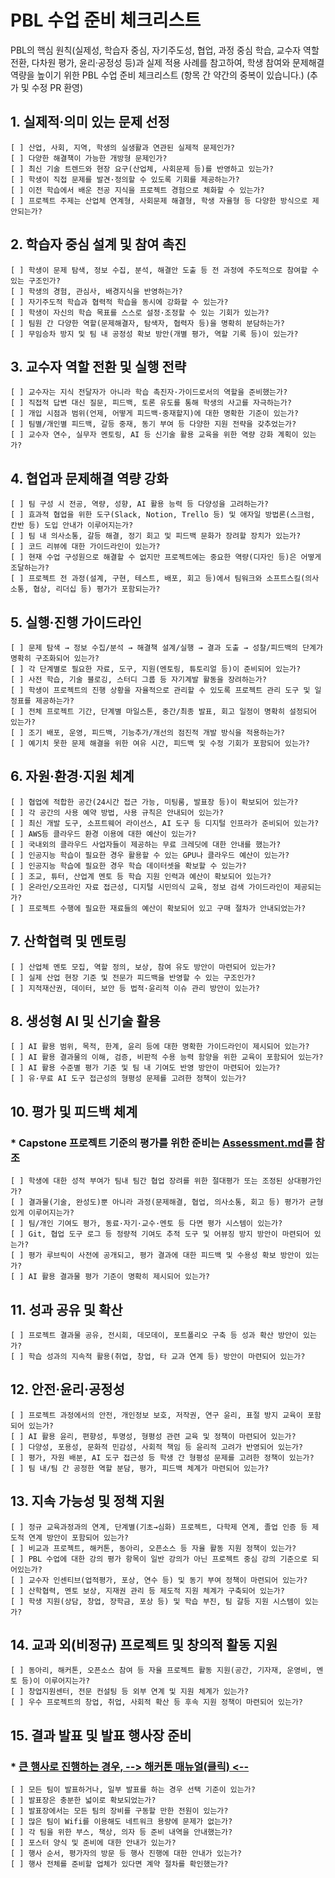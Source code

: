# PBL 수업 준비 체크리스트

PBL의 핵심 원칙(실제성, 학습자 중심, 자기주도성, 협업, 과정 중심 학습, 교수자 역할 전환, 다차원 평가, 윤리·공정성 등)과 실제 적용 사례를 참고하여, 학생 참여와 문제해결 역량을 높이기 위한 PBL 수업 준비 체크리스트 (항목 간 약간의 중복이 있습니다.) (추가 및 수정 PR 환영)

## 1. 실제적·의미 있는 문제 선정
    [ ] 산업, 사회, 지역, 학생의 실생활과 연관된 실제적 문제인가?
    [ ] 다양한 해결책이 가능한 개방형 문제인가?
    [ ] 최신 기술 트렌드와 현장 요구(산업체, 사회문제 등)를 반영하고 있는가?
    [ ] 학생이 직접 문제를 발견·정의할 수 있도록 기회를 제공하는가?
    [ ] 이전 학습에서 배운 전공 지식을 프로젝트 경험으로 체화할 수 있는가?
    [ ] 프로젝트 주제는 산업체 연계형, 사회문제 해결형, 학생 자율형 등 다양한 방식으로 제안되는가?

## 2. 학습자 중심 설계 및 참여 촉진
    [ ] 학생이 문제 탐색, 정보 수집, 분석, 해결안 도출 등 전 과정에 주도적으로 참여할 수 있는 구조인가?
    [ ] 학생의 경험, 관심사, 배경지식을 반영하는가?
    [ ] 자기주도적 학습과 협력적 학습을 동시에 강화할 수 있는가?
    [ ] 학생이 자신의 학습 목표를 스스로 설정·조정할 수 있는 기회가 있는가?
    [ ] 팀원 간 다양한 역할(문제해결자, 탐색자, 협력자 등)을 명확히 분담하는가?
    [ ] 무임승차 방지 및 팀 내 공정성 확보 방안(개별 평가, 역할 기록 등)이 있는가?

## 3. 교수자 역할 전환 및 실행 전략
    [ ] 교수자는 지식 전달자가 아니라 학습 촉진자·가이드로서의 역할을 준비했는가?
    [ ] 직접적 답변 대신 질문, 피드백, 토론 유도를 통해 학생의 사고를 자극하는가?
    [ ] 개입 시점과 범위(언제, 어떻게 피드백·중재할지)에 대한 명확한 기준이 있는가?
    [ ] 팀별/개인별 피드백, 갈등 중재, 동기 부여 등 다양한 지원 전략을 갖추었는가?
    [ ] 교수자 연수, 실무자 멘토링, AI 등 신기술 활용 교육을 위한 역량 강화 계획이 있는가?

## 4. 협업과 문제해결 역량 강화
    [ ] 팀 구성 시 전공, 역량, 성향, AI 활용 능력 등 다양성을 고려하는가?
    [ ] 효과적 협업을 위한 도구(Slack, Notion, Trello 등) 및 애자일 방법론(스크럼, 칸반 등) 도입 안내가 이루어지는가?
    [ ] 팀 내 의사소통, 갈등 해결, 정기 회고 및 피드백 문화가 장려할 장치가 있는가?
    [ ] 코드 리뷰에 대한 가이드라인이 있는가?
    [ ] 현재 수업 구성원으로 해결할 수 없지만 프로젝트에는 중요한 역량(디자인 등)은 어떻게 조달하는가?
    [ ] 프로젝트 전 과정(설계, 구현, 테스트, 배포, 회고 등)에서 팀워크와 소프트스킬(의사소통, 협상, 리더십 등) 평가가 포함되는가?

## 5. 실행·진행 가이드라인
    [ ] 문제 탐색 → 정보 수집/분석 → 해결책 설계/실행 → 결과 도출 → 성찰/피드백의 단계가 명확히 구조화되어 있는가?
    [ ] 각 단계별로 필요한 자료, 도구, 지원(멘토링, 튜토리얼 등)이 준비되어 있는가?
    [ ] 사전 학습, 기술 블로깅, 스터디 그룹 등 자기계발 활동을 장려하는가?
    [ ] 학생이 프로젝트의 진행 상황을 자율적으로 관리할 수 있도록 프로젝트 관리 도구 및 일정표를 제공하는가?
    [ ] 전체 프로젝트 기간, 단계별 마일스톤, 중간/최종 발표, 회고 일정이 명확히 설정되어 있는가?
    [ ] 조기 배포, 운영, 피드백, 기능추가/개선의 점진적 개발 방식을 적용하는가?
    [ ] 예기치 못한 문제 해결을 위한 여유 시간, 피드백 및 수정 기회가 포함되어 있는가?

## 6. 자원·환경·지원 체계
    [ ] 협업에 적합한 공간(24시간 접근 가능, 미팅룸, 발표장 등)이 확보되어 있는가?
    [ ] 각 공간의 사용 예약 방법, 사용 규칙은 안내되어 있는가?
    [ ] 최신 개발 도구, 소프트웨어 라이선스, AI 도구 등 디지털 인프라가 준비되어 있는가?
    [ ] AWS등 클라우드 환경 이용에 대한 예산이 있는가?
    [ ] 국내외의 클라우드 사업자들이 제공하는 무료 크레딧에 대한 안내를 했는가?
    [ ] 인공지능 학습이 필요한 경우 활용할 수 있는 GPU나 클라우드 예산이 있는가?
    [ ] 인공지능 학습에 필요한 경우 학습 데이터셋을 확보할 수 있는가?
    [ ] 조교, 튜터, 산업계 멘토 등 학습 지원 인력과 예산이 확보되어 있는가?
    [ ] 온라인/오프라인 자료 접근성, 디지털 시민의식 교육, 정보 검색 가이드라인이 제공되는가?
    [ ] 프로젝트 수행에 필요한 재료들의 예산이 확보되어 있고 구매 절차가 안내되었는가?

## 7. 산학협력 및 멘토링
    [ ] 산업체 멘토 모집, 역할 정의, 보상, 참여 유도 방안이 마련되어 있는가?
    [ ] 실제 산업 현장 기준 및 전문가 피드백을 반영할 수 있는 구조인가?
    [ ] 지적재산권, 데이터, 보안 등 법적·윤리적 이슈 관리 방안이 있는가?

## 8. 생성형 AI 및 신기술 활용
    [ ] AI 활용 범위, 목적, 한계, 윤리 등에 대한 명확한 가이드라인이 제시되어 있는가?
    [ ] AI 활용 결과물의 이해, 검증, 비판적 수용 능력 함양을 위한 교육이 포함되어 있는가?
    [ ] AI 활용 수준별 평가 기준 및 팀 내 기여도 반영 방안이 마련되어 있는가?
    [ ] 유·무료 AI 도구 접근성의 형평성 문제를 고려한 정책이 있는가?

## 10. 평가 및 피드백 체계
### * Capstone 프로젝트 기준의 평가를 위한 준비는 [Assessment.md](Assessment.md)를 참조
    [ ] 학생에 대한 성적 부여가 팀내 팀간 협업 장려를 위한 절대평가 또는 조정된 상대평가인가? 
    [ ] 결과물(기술, 완성도)뿐 아니라 과정(문제해결, 협업, 의사소통, 회고 등) 평가가 균형 있게 이루어지는가?
    [ ] 팀/개인 기여도 평가, 동료·자기·교수·멘토 등 다면 평가 시스템이 있는가?
    [ ] Git, 협업 도구 로그 등 정량적 기여도 추적 도구 및 어뷰징 방지 방안이 마련되어 있는가?
    [ ] 평가 루브릭이 사전에 공개되고, 평가 결과에 대한 피드백 및 수용성 확보 방안이 있는가?
    [ ] AI 활용 결과물 평가 기준이 명확히 제시되어 있는가?

## 11. 성과 공유 및 확산
    [ ] 프로젝트 결과물 공유, 전시회, 데모데이, 포트폴리오 구축 등 성과 확산 방안이 있는가?
    [ ] 학습 성과의 지속적 활용(취업, 창업, 타 교과 연계 등) 방안이 마련되어 있는가?

## 12. 안전·윤리·공정성
    [ ] 프로젝트 과정에서의 안전, 개인정보 보호, 저작권, 연구 윤리, 표절 방지 교육이 포함되어 있는가?
    [ ] AI 활용 윤리, 편향성, 투명성, 형평성 관련 교육 및 정책이 마련되어 있는가?
    [ ] 다양성, 포용성, 문화적 민감성, 사회적 책임 등 윤리적 고려가 반영되어 있는가?
    [ ] 평가, 자원 배분, AI 도구 접근성 등 학생 간 형평성 문제를 고려한 정책이 있는가?
    [ ] 팀 내/팀 간 공정한 역할 분담, 평가, 피드백 체계가 마련되어 있는가?

## 13. 지속 가능성 및 정책 지원
    [ ] 정규 교육과정과의 연계, 단계별(기초→심화) 프로젝트, 다학제 연계, 졸업 인증 등 제도적 연계 방안이 포함되어 있는가?
    [ ] 비교과 프로젝트, 해커톤, 동아리, 오픈소스 등 자율 활동 지원 정책이 있는가?
    [ ] PBL 수업에 대한 강의 평가 항목이 일반 강의가 아닌 프로젝트 중심 강의 기준으로 되어있는가?
    [ ] 교수자 인센티브(업적평가, 포상, 연수 등) 및 동기 부여 정책이 마련되어 있는가?
    [ ] 산학협력, 멘토 보상, 지재권 관리 등 제도적 지원 체계가 구축되어 있는가?
    [ ] 학생 지원(상담, 창업, 장학금, 포상 등) 및 학습 부진, 팀 갈등 지원 시스템이 있는가?

## 14. 교과 외(비정규) 프로젝트 및 창의적 활동 지원
    [ ] 동아리, 해커톤, 오픈소스 참여 등 자율 프로젝트 활동 지원(공간, 기자재, 운영비, 멘토 등)이 이루어지는가?
    [ ] 창업지원센터, 전문 컨설팅 등 외부 연계 및 지원 체계가 있는가?
    [ ] 우수 프로젝트의 창업, 취업, 사회적 확산 등 후속 지원 정책이 마련되어 있는가?

## 15. 결과 발표 및 발표 행사장 준비
### * [큰 행사로 진행하는 경우, --> 해커톤 매뉴얼(클릭) <--](https://github.com/KMU-OSS-Laboratory/Hackathon-Manual)
    [ ] 모든 팀이 발표하거나, 일부 발표를 하는 경우 선택 기준이 있는가?
    [ ] 발표장은 충분한 넓이로 확보되었는가?
    [ ] 발표장에서는 모든 팀의 장비를 구동할 만한 전원이 있는가?
    [ ] 많은 팀이 Wifi를 이용해도 네트워크 용량에 문제가 없는가?
    [ ] 각 팀을 위한 부스, 책상, 의자 등 준비 내역을 안내했는가?
    [ ] 포스터 양식 및 준비에 대한 안내가 있는가?
    [ ] 행사 순서, 평가자의 방문 등 행사 진행에 대한 안내가 있는가?
    [ ] 행사 전체를 준비할 업체가 있다면 계약 절차를 확인했는가?

